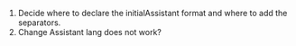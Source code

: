 1. Decide where to declare the initialAssistant format and where to add the separators.
2. Change Assistant lang does not work?